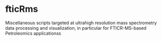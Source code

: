 # fticRms
Miscellaneous scripts targeted at ultrahigh resolution mass spectrometry data processing and visualization, in particular for FTICR-MS-based Petroleomics applicationss
